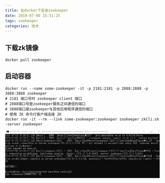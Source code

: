 ```yaml
---
title: 在docker下安装zookeeper
date: 2019-07-08 15:51:25
tags: zookeeper
categories: 技术
---
```


## 下载zk镜像


	docker pull zookeeper


## 启动容器

	docker run --name some-zookeeper -it -p 2181:2181 -p 2888:2888 -p 3888:3888 zookeeper
	# 2181 端口号时 zookeeper client 端口
	# 2888端口号是zookeeper服务之间通信的端口
	# 3888端口是zookeeper与其他应用程序通信的端口
	# 使用 ZK 命令行客户端连接 ZK
	docker run -it --rm --link some-zookeeper:zookeeper zookeeper zkCli.sh -server zookeeper


![zk](/images/zk.png)
